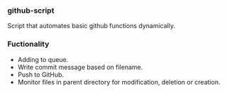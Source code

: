 ### github-script
Script that automates basic github functions dynamically.

### Fuctionality
- Adding to queue.
- Write commit message based on filename.
- Push to GitHub.
- Monitor files in parent directory for modification, deletion or creation.
